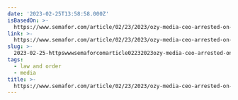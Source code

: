 ```yaml
---
date: '2023-02-25T13:58:58.000Z'
isBasedOn: >-
  https://www.semafor.com/article/02/23/2023/ozy-media-ceo-arrested-on-fraud-charges-report
link: >-
  https://www.semafor.com/article/02/23/2023/ozy-media-ceo-arrested-on-fraud-charges-report
slug: >-
  2023-02-25-httpswwwsemaforcomarticle02232023ozy-media-ceo-arrested-on-fraud-charges-report
tags:
  - law and order
  - media
title: >-
  https://www.semafor.com/article/02/23/2023/ozy-media-ceo-arrested-on-fraud-charges-report
---
```


